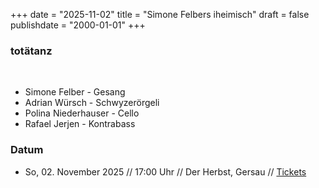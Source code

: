 +++
date = "2025-11-02"
title = "Simone Felbers iheimisch"
draft = false
publishdate = "2000-01-01"
+++
### totätanz
<br>

* Simone Felber - Gesang
* Adrian Würsch - Schwyzerörgeli
* Polina Niederhauser - Cello
* Rafael Jerjen - Kontrabass

### Datum

* So, 02. November 2025 // 17:00 Uhr // Der Herbst, Gersau // [Tickets](https://derherbst.ch/programm-2025/)
